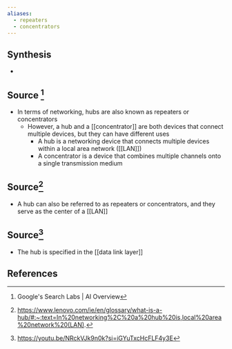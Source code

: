 ```yaml
---
aliases:
  - repeaters
  - concentrators
---
```

## Synthesis
- 
## Source [^1]
- In terms of networking, hubs are also known as repeaters or concentrators
	- However, a hub and a [[concentrator]] are both devices that connect multiple devices, but they can have different uses
		- A hub is a networking device that connects multiple devices within a local area network ([[LAN]])
		- A concentrator is a device that combines multiple channels onto a single transmission medium

## Source[^2]
- A hub can also be referred to as repeaters or concentrators, and they serve as the center of a [[LAN]]

## Source[^3]
- The hub is specified in the [[data link layer]]
## References

[^1]: Google's Search Labs | AI Overview
[^2]: https://www.lenovo.com/ie/en/glossary/what-is-a-hub/#:~:text=In%20networking%2C%20a%20hub%20is,local%20area%20network%20(LAN).
[^3]: https://youtu.be/NRckVJk9n0k?si=iGYuTxcHcFLF4y3E